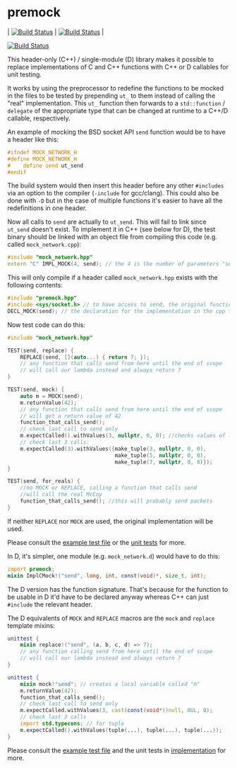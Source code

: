 premock
=======

| [![Build Status](https://travis-ci.org/atilaneves/premock.png?branch=master)](https://travis-ci.org/atilaneves/premock) |  [![Build Status](https://ci.appveyor.com/api/projects/status/github/atilaneves/premock?branch=master&svg=true)](https://ci.appveyor.com/project/atilaneves/premock) |


[![Build Status](https://travis-ci.org/atilaneves/premock.png?branch=master)](https://travis-ci.org/atilaneves/premock)

This header-only (C++) / single-module (D) library makes it possible
to replace implementations of C and C++ functions with C++ or D
callables for unit testing.

It works by using the preprocessor to redefine the functions to be
mocked in the files to be tested by prepending `ut_` to them instead
of calling the "real" implementation. This `ut_` function then
forwards to a `std::function` / `delegate` of the appropriate type
that can be changed at runtime to a C++/D callable, respectively.

An example of mocking the BSD socket API `send` function would be to
have a header like this:


```c
#ifndef MOCK_NETWORK_H
#define MOCK_NETWORK_H
#    define send ut_send
#endif
```

The build system would then insert this header before any other
`#includes` via an option to the compiler (`-include` for gcc/clang).
This could also be done with `-D` but in the case of multiple
functions it's easier to have all the redefinitions in one header.

Now all calls to `send` are actually to `ut_send`. This will fail to
link since `ut_send` doesn't exist. To implement it in C++ (see below
for D), the test binary should be linked with an object file from
compiling this code (e.g. called `mock_network.cpp`):

```c++
#include "mock_network.hpp"
extern "C" IMPL_MOCK(4, send); // the 4 is the number of parameters "send" takes
```

This will only compile if a header called `mock_network.hpp` exists with the
following contents:

```c++
#include "premock.hpp"
#include <sys/socket.h> // to have access to send, the original function
DECL_MOCK(send); // the declaration for the implementation in the cpp file
```

Now test code can do this:

```c++
#include "mock_network.hpp"

TEST(send, replace) {
    REPLACE(send, [](auto...) { return 7; });
    // any function that calls send from here until the end of scope
    // will call our lambda instead and always return 7
}

TEST(send, mock) {
    auto m = MOCK(send);
    m.returnValue(42);
    // any function that calls send from here until the end of scope
    // will get a return value of 42
    function_that_calls_send();
    // check last call to send only
    m.expectCalled().withValues(3, nullptr, 0, 0); //checks values of last call
    // check last 3 calls:
    m.expectCalled(3).withValues({make_tuple(3, nullptr, 0, 0),
                                  make_tuple(5, nullptr, 0, 0),
                                  make_tuple(7, nullptr, 0, 0)});
}

TEST(send, for_reals) {
    //no MOCK or REPLACE, calling a function that calls send
    //will call the real McCoy
    function_that_calls_send(); //this will probably send packets
}
```

If neither `REPLACE` nor `MOCK` are used, the original implementation
will be used.

Please consult the [example test file](example/cpp/test/test.cpp) or
the [unit tests](tests) for more.


In D, it's simpler, one module (e.g. `mock_network.d`) would have to do this:

```d
import premock;
mixin ImplCMock!("send", long, int, const(void)*, size_t, int);
```

The D version has the function signature. That's because for the
function to be usable in D it'd have to be declared anyway whereas C++
can just `#include` the relevant header.

The D equivalents of `MOCK` and `REPLACE` macros are the `mock` and `replace`
template mixins:

```d
unittest {
    mixin replace!("send", (a, b, c, d) => 7);
    // any function calling send from here until the end of scope
    // will call our lambda instead and always return 7
}

unittest {
    mixin mock!"send"; // creates a local variable called "m"
    m.returnValue(42);
    function_that_calls_send();
    // check last call to send only
    m.expectCalled.withValues(3, cast(const(void*))null, 0UL, 0);
    // check last 3 calls
    import std.typecons; // for tuple
    m.expectCalled().withValues(tuple(...), tuple(...), tuple(...));
}
```

Please consult the [example test file](example/d/test.d) and the unit tests
in [implementation](premock.d) for more.
